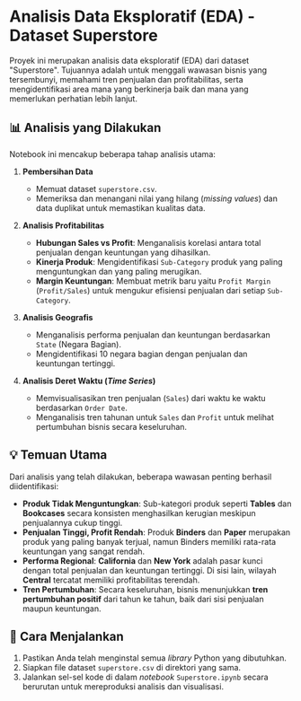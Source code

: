 # Analisis Data Eksploratif (EDA) - Dataset Superstore
Proyek ini merupakan analisis data eksploratif (EDA) dari dataset "Superstore". Tujuannya adalah untuk menggali wawasan bisnis yang tersembunyi, memahami tren penjualan dan profitabilitas, serta mengidentifikasi area mana yang berkinerja baik dan mana yang memerlukan perhatian lebih lanjut.

## 📊 Analisis yang Dilakukan
Notebook ini mencakup beberapa tahap analisis utama:
1.  **Pembersihan Data**
    * Memuat dataset `superstore.csv`.
    * Memeriksa dan menangani nilai yang hilang (*missing values*) dan data duplikat untuk memastikan kualitas data.

2.  **Analisis Profitabilitas**
    * **Hubungan Sales vs Profit**: Menganalisis korelasi antara total penjualan dengan keuntungan yang dihasilkan.
    * **Kinerja Produk**: Mengidentifikasi `Sub-Category` produk yang paling menguntungkan dan yang paling merugikan.
    * **Margin Keuntungan**: Membuat metrik baru yaitu `Profit Margin` (`Profit/Sales`) untuk mengukur efisiensi penjualan dari setiap `Sub-Category`.

3.  **Analisis Geografis**
    * Menganalisis performa penjualan dan keuntungan berdasarkan `State` (Negara Bagian).
    * Mengidentifikasi 10 negara bagian dengan penjualan dan keuntungan tertinggi.

4.  **Analisis Deret Waktu (*Time Series*)**
    * Memvisualisasikan tren penjualan (`Sales`) dari waktu ke waktu berdasarkan `Order Date`.
    * Menganalisis tren tahunan untuk `Sales` dan `Profit` untuk melihat pertumbuhan bisnis secara keseluruhan.

## 💡 Temuan Utama
Dari analisis yang telah dilakukan, beberapa wawasan penting berhasil diidentifikasi:
* **Produk Tidak Menguntungkan**: Sub-kategori produk seperti **Tables** dan **Bookcases** secara konsisten menghasilkan kerugian meskipun penjualannya cukup tinggi.
* **Penjualan Tinggi, Profit Rendah**: Produk **Binders** dan **Paper** merupakan produk yang paling banyak terjual, namun Binders memiliki rata-rata keuntungan yang sangat rendah.
* **Performa Regional**: **California** dan **New York** adalah pasar kunci dengan total penjualan dan keuntungan tertinggi. Di sisi lain, wilayah **Central** tercatat memiliki profitabilitas terendah.
* **Tren Pertumbuhan**: Secara keseluruhan, bisnis menunjukkan **tren pertumbuhan positif** dari tahun ke tahun, baik dari sisi penjualan maupun keuntungan.

## 🚀 Cara Menjalankan

1.  Pastikan Anda telah menginstal semua *library* Python yang dibutuhkan.
2.  Siapkan file dataset `superstore.csv` di direktori yang sama.
3.  Jalankan sel-sel kode di dalam *notebook* `Superstore.ipynb` secara berurutan untuk mereproduksi analisis dan visualisasi.
